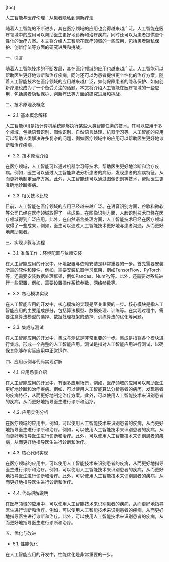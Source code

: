 
[toc]                    
                
                
人工智能与医疗伦理：从患者隐私到创新疗法

随着人工智能的不断进步，其在医疗领域的应用也变得越来越广泛。人工智能在医疗领域中的应用可以帮助医生更好地诊断和治疗疾病，同时还可以为患者提供更个性化的治疗方案。本文将介绍人工智能在医疗领域的一些应用，包括患者隐私保护、创新疗法等方面的研究进展和挑战。

一、引言

随着人工智能技术的不断发展，其在医疗领域的应用也越来越广泛。人工智能可以帮助医生更好地诊断和治疗疾病，同时还可以为患者提供更个性化的治疗方案。随着人工智能技术在医疗领域的应用越来越广泛，如何保障患者的隐私保护、如何创新疗法也成为了一个备受关注的话题。本文将介绍人工智能在医疗领域的一些应用，包括患者隐私保护、创新疗法等方面的研究进展和挑战。

二、技术原理及概念

- 2.1. 基本概念解释

人工智能(AI)是指计算机系统能够执行某些人类智能任务的技术。其可以应用于多个领域，包括语音识别、图像识别、自然语言处理、机器学习等。人工智能的应用可以帮助人类解决许多复杂的问题，例如医疗领域中的应用可以帮助医生更好地诊断和治疗疾病。

- 2.2. 技术原理介绍

在医疗领域，人工智能可以通过机器学习等技术，帮助医生更好地诊断和治疗疾病。例如，医生可以通过人工智能算法分析患者的病历，发现患者的疾病特征，从而更好地制定治疗方案。此外，人工智能还可以通过图像识别等技术，帮助医生更准确地诊断疾病。

- 2.3. 相关技术比较

目前，人工智能在医疗领域的应用已经越来越广泛。在语音识别方面，谷歌和微软等公司已经在医疗领域取得了一些成果。在图像识别方面，人脸识别技术已经在医疗领域得到广泛应用。此外，在自然语言处理方面，人工智能技术已经在医疗领域取得了一些成果，例如，医生可以通过人工智能技术更好地与患者沟通，从而更好地帮助患者。

三、实现步骤与流程

- 3.1. 准备工作：环境配置与依赖安装

在人工智能应用的开发中，环境配置与依赖安装是非常重要的一步。首先需要安装所需的软件和硬件，例如，需要安装机器学习框架，例如TensorFlow、PyTorch等，还需要安装数据处理框架，例如Pandas、NumPy等。此外，还需要对系统进行一些配置，例如，需要设置操作系统参数、网络参数等。

- 3.2. 核心模块实现

在人工智能应用的开发中，核心模块的实现是至关重要的一步。核心模块是指人工智能应用的主要组成部分，包括算法模型、数据处理、训练等。在实现过程中，需要注意算法模型的选择、数据处理框架的选择、训练算法的优化等问题。

- 3.3. 集成与测试

在人工智能应用的开发中，集成与测试是非常重要的一步。集成是指将各个模块进行集成，形成一个完整的人工智能应用。测试是指对人工智能应用进行测试，以确保其能够在实际应用中正常运作。

四、应用示例与代码实现讲解

- 4.1. 应用场景介绍

在人工智能应用的开发中，有很多应用场景，例如，医疗领域的应用可以帮助医生更好地诊断和治疗疾病。例如，可以使用人工智能算法分析患者的病历，发现患者的疾病特征，从而更好地制定治疗方案。此外，可以使用人工智能技术来识别患者的疾病，从而更好地指导医生进行诊断和治疗。

- 4.2. 应用实例分析

在医疗领域的应用中，例如，可以使用人工智能技术来识别患者的疾病，从而更好地指导医生进行诊断和治疗。例如，可以使用人工智能技术来识别患者的疾病，从而更好地指导医生进行诊断和治疗。此外，可以使用人工智能技术来识别患者的疾病，从而更好地指导医生进行诊断和治疗。

- 4.3. 核心代码实现

在医疗领域的应用中，可以使用人工智能技术来识别患者的疾病，从而更好地指导医生进行诊断和治疗。例如，可以使用人工智能技术来识别患者的疾病，从而更好地指导医生进行诊断和治疗。此外，可以使用人工智能技术来识别患者的疾病，从而更好地指导医生进行诊断和治疗。

- 4.4. 代码讲解说明

在医疗领域的应用中，可以使用人工智能技术来识别患者的疾病，从而更好地指导医生进行诊断和治疗。例如，可以使用人工智能技术来识别患者的疾病，从而更好地指导医生进行诊断和治疗。此外，可以使用人工智能技术来识别患者的疾病，从而更好地指导医生进行诊断和治疗。

五、优化与改进

- 5.1. 性能优化

在人工智能应用的开发中，性能优化是非常重要的一步。

